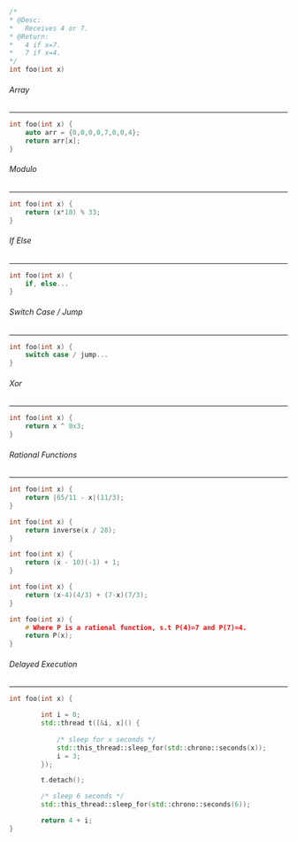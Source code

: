 ``` c++
/*
* @Desc: 
*	Receives 4 or 7.
* @Return:
*	4 if x=7.
*	7 if x=4.
*/
int foo(int x)
```

 ###### Array

---

```c++
int foo(int x) {
	auto arr = {0,0,0,0,7,0,0,4};
	return arr[x];
}
```



###### Modulo

---

```C++
int foo(int x) {
	return (x*10) % 33;
}
```



###### If Else

---

``` c++
int foo(int x) {
    if, else...
}
```



###### Switch Case / Jump

---

```c++
int foo(int x) {
    switch case / jump...
}
```



###### Xor

---

``` c++
int foo(int x) {
    return x ^ 0x3;
}
```



###### Rational Functions

---

~~~ C++
int foo(int x) {
    return |65/11 - x|(11/3);
}

int foo(int x) {
    return inverse(x / 28);
}

int foo(int x) {
    return (x - 10)(-1) + 1;
}

int foo(int x) {
    return (x-4)(4/3) + (7-x)(7/3);
}

int foo(int x) {
    # Where P is a rational function, s.t P(4)=7 and P(7)=4.
    return P(x);
}
~~~



###### Delayed Execution

---

```c++
int foo(int x) {

        int i = 0;
        std::thread t([&i, x]() {
                  
			/* sleep for x seconds */
	    	std::this_thread::sleep_for(std::chrono::seconds(x));
        	i = 3;
		});

        t.detach();

        /* sleep 6 seconds */
        std::this_thread::sleep_for(std::chrono::seconds(6));

        return 4 + i;
}
```

